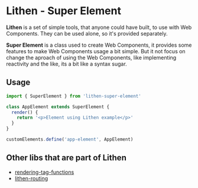 # Lithen - Super Element

**Lithen** is a set of simple tools, that anyone could have built, to use with Web Components. They can be used alone, so it's provided separately.

**Super Element** is a class used to create Web Components, it provides some features to make Web Components usage a bit simple. But it not focus on change the aproach of using the Web Components, like implementing reactivity and the like, its a bit like a syntax sugar.

## Usage
```ts
import { SuperElement } from 'lithen-super-element'

class AppElement extends SuperElement {
  render() {
    return '<p>Element using Lithen example</p>'
  }
}

customElements.define('app-element', AppElement)
```

## Other libs that are part of Lithen
- [rendering-tag-functions](https://www.npmjs.com/package/rendering-tag-functions)
- [lithen-routing](https://www.npmjs.com/package/lithen-router)
